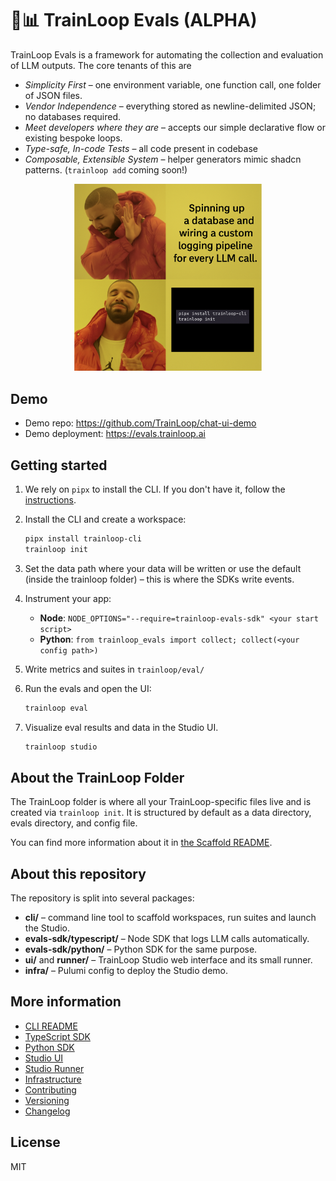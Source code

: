 # 🤖📊 TrainLoop Evals (ALPHA)

TrainLoop Evals is a framework for automating the collection and evaluation of LLM outputs. The core tenants of this are

- *Simplicity First* – one environment variable, one function call, one folder of JSON files.
- *Vendor Independence* – everything stored as newline-delimited JSON; no databases required.
- *Meet developers where they are* – accepts our simple declarative flow or existing bespoke loops.
- *Type-safe, In-code Tests* – all code present in codebase
- *Composable, Extensible System* – helper generators mimic shadcn patterns. (`trainloop add` coming soon!)

<p align="center">
  <img src="images/drake_evals.png" alt="Evals Meme" width="300" height="auto" />
</p>

## Demo

- Demo repo: https://github.com/TrainLoop/chat-ui-demo
- Demo deployment: https://evals.trainloop.ai


## Getting started

1. We rely on `pipx` to install the CLI. If you don't have it, follow the [instructions](https://pipx.pypa.io/stable/).
2. Install the CLI and create a workspace:
   ```bash
   pipx install trainloop-cli
   trainloop init
   ```
3. Set the data path where your data will be written or use the default (inside the trainloop folder) – this is where the SDKs write events.
4. Instrument your app:
   - **Node**: `NODE_OPTIONS="--require=trainloop-evals-sdk" <your start script>`
   - **Python**: `from trainloop_evals import collect; collect(<your config path>)`

5. Write metrics and suites in `trainloop/eval/`
6. Run the evals and open the UI:
   ```bash
   trainloop eval
   ```
7. Visualize eval results and data in the Studio UI.
   ```bash
   trainloop studio
   ```

## About the TrainLoop Folder

The TrainLoop folder is where all your TrainLoop-specific files live and is created via `trainloop init`. It is structured by default as a data directory, evals directory, and config file.

You can find more information about it in [the Scaffold README](cli/scaffold/trainloop/README.md).

## About this repository
The repository is split into several packages:

- **cli/** – command line tool to scaffold workspaces, run suites and launch the Studio.
- **evals-sdk/typescript/** – Node SDK that logs LLM calls automatically.
- **evals-sdk/python/** – Python SDK for the same purpose.
- **ui/** and **runner/** – TrainLoop Studio web interface and its small runner.
- **infra/** – Pulumi config to deploy the Studio demo.

## More information

- [CLI README](cli/README.md)
- [TypeScript SDK](evals-sdk/typescript/README.md)
- [Python SDK](evals-sdk/python/README.md)
- [Studio UI](ui/README.md)
- [Studio Runner](runner/README.md)
- [Infrastructure](infra/README.md)
- [Contributing](CONTRIBUTING.md)
- [Versioning](VERSIONING.md)
- [Changelog](CHANGELOG.md)

## License

MIT

